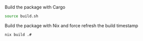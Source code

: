 Build the package with Cargo

```sh
source build.sh
```

Build the package with Nix and force refresh the build timestamp

```sh
nix build .#
```
